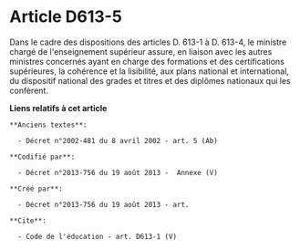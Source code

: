 # Article D613-5

Dans le cadre des dispositions des articles D. 613-1 à D. 613-4, le ministre chargé de l'enseignement supérieur assure, en
liaison avec les autres ministres concernés ayant en charge des formations et des certifications supérieures, la cohérence et
la lisibilité, aux plans national et international, du dispositif national des grades et titres et des diplômes nationaux qui
les confèrent.

**Liens relatifs à cet article**

	**Anciens textes**:

	  - Décret n°2002-481 du 8 avril 2002 - art. 5 (Ab)

	**Codifié par**:

	  - Décret n°2013-756 du 19 août 2013 -  Annexe (V)

	**Créé par**:

	  - Décret n°2013-756 du 19 août 2013 - art.

	**Cite**:

	  - Code de l'éducation - art. D613-1 (V)
